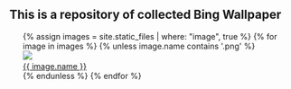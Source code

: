 ## This is a repository of collected Bing Wallpaper

<ul style="list-style: none;">
		{% assign images = site.static_files | where: "image", true %}
		{% for image in images %}
			{% unless image.name contains '.png' %}
			<li>
			<a href="assets/{{ image.name }}"><img src="assets/{{ image.name }}"><br/>{{ image.name }}</a>
			</li>
			{% endunless %}
		{% endfor %}
</ul>
